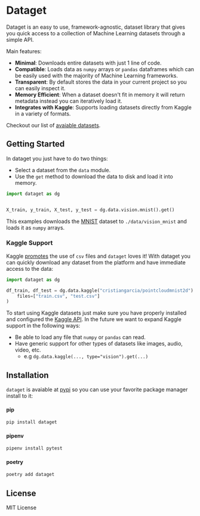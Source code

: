 # Dataget

Dataget is an easy to use, framework-agnostic, dataset library that gives you quick access to a collection of Machine Learning datasets through a simple API.

Main features:

* **Minimal**: Downloads entire datasets with just 1 line of code.
* **Compatible**: Loads data as `numpy` arrays or `pandas` dataframes which can be easily used with the majority of Machine Learning frameworks.
* **Transparent**: By default stores the data in your current project so you can easily inspect it.
* **Memory Efficient**: When a dataset doesn't fit in memory it will return metadata instead you can iteratively load it.
* **Integrates with Kaggle**: Supports loading datasets directly from Kaggle in a variety of formats.

Checkout our list of [avaiable datasets](https://cgarciae.github.io/dataget/datasets/overview/).

## Getting Started

In dataget you just have to do two things:

* Select a dataset from the `data` module.
* Use the `get` method to download the data to disk and load it into memory.

```python
import dataget as dg


X_train, y_train, X_test, y_test = dg.data.vision.mnist().get()
```

This examples downloads the [MNIST](http://yann.lecun.com/exdb/mnist/) dataset to `./data/vision_mnist` and loads it as `numpy` arrays.

### Kaggle Support

Kaggle [promotes](https://www.kaggle.com/docs/datasets#supported-file-types) the use of `csv` files and `dataget` loves it! With dataget you can quickly download any dataset from the platform and have immediate access to the data:

```python
import dataget as dg

df_train, df_test = dg.data.kaggle("cristiangarcia/pointcloudmnist2d").get(
    files=["train.csv", "test.csv"]
)
```
To start using Kaggle datasets just make sure you have properly installed and configured the [Kaggle API](https://github.com/Kaggle/kaggle-api). In the future we want to expand Kaggle support in the following ways:

* Be able to load any file that `numpy` or `pandas` can read.
* Have generic support for other types of datasets like images, audio, video, etc. 
    * e.g `dg.data.kaggle(..., type="vision").get(...)`


## Installation

`dataget` is avaiable at [pypi](https://pypi.org/) so you can use your favorite package manager install to it:

#### pip
```bash
pip install dataget
```

#### pipenv
```bash
pipenv install pytest
```
#### poetry
```bash
poetry add dataget
```

## License
MIT License